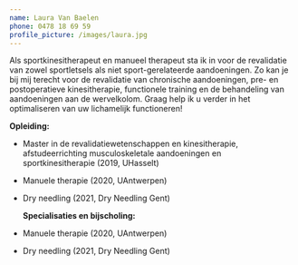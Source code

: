 ```yaml
---
name: Laura Van Baelen
phone: 0478 18 69 59
profile_picture: /images/laura.jpg
---
```

Als sportkinesitherapeut en manueel therapeut sta ik in voor de revalidatie van zowel sportletsels als niet sport-gerelateerde aandoeningen. Zo kan je bij mij terecht voor de revalidatie van chronische aandoeningen, pre- en postoperatieve kinesitherapie, functionele training en de behandeling van aandoeningen aan de wervelkolom. Graag help ik u verder in het optimaliseren van uw lichamelijk functioneren!

 **Opleiding:** 

* Master in de revalidatiewetenschappen en kinesitherapie, afstudeerrichting musculoskeletale aandoeningen en sportkinesitherapie (2019, UHasselt)
* Manuele therapie (2020, UAntwerpen)
* Dry needling (2021, Dry Needling Gent)

  **Specialisaties en bijscholing:**
* Manuele therapie (2020, UAntwerpen)
* Dry needling (2021, Dry Needling Gent)